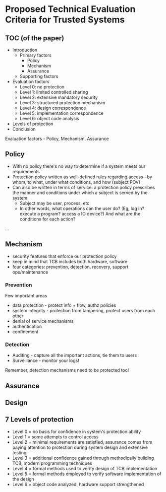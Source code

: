 # Proposed Technical Evaluation Criteria for Trusted Systems

## TOC (of the paper)

- Introduction
  - Primary factors
    - Policy
    - Mechanism
    - Assurance
  - Supporting factors
- Evaluation factors
  - Level 0: no protection
  - Level 1: limited controlled sharing
  - Level 2: extensive mandatory security
  - Level 3: structured protection mechanism
  - Level 4: design correspondence
  - Level 5: implementation correspondence
  - Level 6: object code analysis
- Levels of protection
- Conclusion

Evaluation factors - Policy, Mechanism, Assurance

## Policy

- With no policy there's no way to determine if a system meets our requirements
- Protection policy written as well-defined rules regarding access--by whom, to what, under what conditions, and how (subject POV)
- Can also be written in terms of service: a protection policy prescribes the manner and conditions under which a subject is served by the system
  - Subject may be user, process, etc
  - In other words, what operations can the user do? (Eg, log in? execute a program? access a IO device?) And what are the conditions for each action?

...

## Mechanism

- security features that enforce our protection policy
- keep in mind that TCB includes both hardware, software
- four categories: prevention, detection, recovery, support ops/maintenance

### Prevention

Few important areas

- data protection - protect info + flow, authz policies
- system integrity - protection from tampering, protect users from each other
- denial of service mechanisms
- authentication
- confinement

### Detection

- Auditing - capture all the important actions, tie them to users
- Surveillance - monitor your logs!

Remember, detection mechanisms need to be protected too!

## Assurance

## Design

## 7 Levels of protection

- Level 0 = no basis for confidence in system's protection ability
- Level 1 = some attempts to control access
- Level 2 = minimal requirements are satisfied, assurance comes from paying attention to protection during system design and extensive testing
- Level 3 = additional confidence gained through methodically building TCB, modern programming techniques
- Level 4 = formal methods used to verify design of TCB implementation
- Level 5 = formal methods employed to verify software implementation of the design
- Level 6 = object code analyzed, hardware support strengthened
